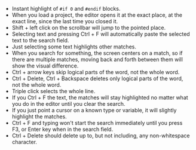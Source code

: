 * Instant highlight of `#if 0` and `#endif` blocks.
* When you load a project, the editor opens it at the exact place, at the exact line, since the last time you closed it.
* Shift + left click on the scrollbar will jump to the pointed place.
* Selecting text and pressing Ctrl + F will automatically paste the selected text to the search field.
* Just selecting some text highlights other matches.
* When you search for something, the screen centers on a match, so if there are multiple matches, moving back and forth between them will show the visual difference.
* Ctrl + arrow keys skip logical parts of the word, not the whole word.
* Ctrl + Delete, Ctrl + Backspace deletes only logical parts of the word, not the whole word.
* Triple click selects the whole line.
* If you Ctrl + F the text, the matches will stay highlighted no matter what you do in the editor until you clear the search.
* If you just point a cursor on a known type or variable, it will slightly highlight the matches.
* Ctrl + F and typing won't start the search immediately until you press F3, or Enter key when in the search field.
* Ctrl + Delete should delete up to, but not including, any non-whitespace character.
